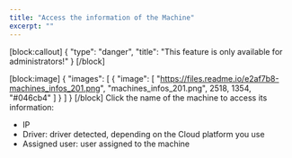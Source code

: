 ```yaml
---
title: "Access the information of the Machine"
excerpt: ""
---
```

[block:callout]
{
  "type": "danger",
  "title": "This feature is only available for administrators!"
}
[/block]

[block:image]
{
  "images": [
    {
      "image": [
        "https://files.readme.io/e2af7b8-machines_infos_201.png",
        "machines_infos_201.png",
        2518,
        1354,
        "#046cb4"
      ]
    }
  ]
}
[/block]
Click the name of the machine to access its information: 
* IP
* Driver: driver detected, depending on the Cloud platform you use
* Assigned user: user assigned to the machine